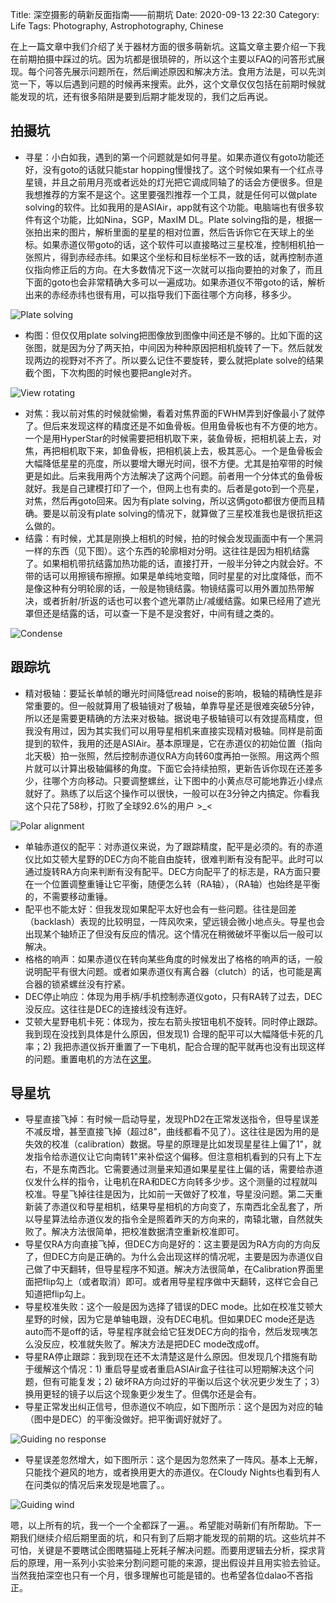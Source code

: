 Title: 深空摄影的萌新反面指南——前期坑
Date: 2020-09-13 22:30
Category: Life
Tags: Photography, Astrophotography, Chinese

在上一篇文章中我们介绍了关于器材方面的很多萌新坑。这篇文章主要介绍一下我在前期拍摄中踩过的坑。因为坑都是很琐碎的，所以这个主要以FAQ的问答形式展现。每个问答先展示问题所在，然后阐述原因和解决方法。食用方法是，可以先浏览一下，等以后遇到问题的时候再来搜索。此外，这个文章仅仅包括在前期时候就能发现的坑，还有很多陷阱是要到后期才能发现的，我们之后再说。

## 拍摄坑

* 寻星：小白如我，遇到的第一个问题就是如何寻星。如果赤道仪有goto功能还好，没有goto的话就只能star hopping慢慢找了。这个时候如果有一个红点寻星镜，并且之前用月亮或者远处的灯光把它调成同轴了的话会方便很多。但是我想推荐的方案不是这个。这里要强烈推荐一个工具，就是任何可以做plate solving的软件。比如我用的是ASIAir，app就有这个功能。电脑端也有很多软件有这个功能，比如Nina，SGP，MaxIM DL。Plate solving指的是，根据一张拍出来的图片，解析里面的星星的相对位置，然后告诉你它在天球上的坐标。如果赤道仪带goto的话，这个软件可以直接略过三星校准，控制相机拍一张照片，得到赤经赤纬。如果这个坐标和目标坐标不一致的话，就再控制赤道仪指向修正后的方向。在大多数情况下这一次就可以指向要拍的对象了，而且下面的goto也会非常精确大多可以一遍成功。如果赤道仪不带goto的话，解析出来的赤经赤纬也很有用，可以指导我们下面往哪个方向移，移多少。

![Plate solving](/images/astrophotography-pitfalls-plate-solve.jpg)

* 构图：但仅仅用plate solving把图像放到图像中间还是不够的。比如下面的这张图，就是因为分了两天拍，中间因为种种原因把相机旋转了一下。然后就发现两边的视野对不齐了。所以要么记住不要旋转，要么就把plate solve的结果截个图，下次构图的时候也要把angle对齐。

![View rotating](/images/astrophotography-pitfalls-view-rotation.jpg)

* 对焦：我以前对焦的时候就偷懒，看着对焦界面的FWHM弄到好像最小了就停了。但后来发现这样的精度还是不如鱼骨板。但用鱼骨板也有不方便的地方。一个是用HyperStar的时候需要把相机取下来，装鱼骨板，把相机装上去，对焦，再把相机取下来，卸鱼骨板，把相机装上去，极其恶心。一个是鱼骨板会大幅降低星星的亮度，所以要增大曝光时间，很不方便。尤其是拍窄带的时候更是如此。后来我用两个方法解决了这两个问题。前者用一个分体式的鱼骨板就好。我是自己建模打印了一个，但网上也有卖的。后者是goto到一个亮星，对焦，然后再goto回来。因为有plate solving，所以这俩goto都很方便而且精确。要是以前没有plate solving的情况下，就算做了三星校准我也是很抗拒这么做的。
* 结露：有时候，尤其是刚换上相机的时候，拍的时候会发现画面中有一个黑洞一样的东西（见下图）。这个东西的轮廓相对分明。这往往是因为相机结露了。如果相机带抗结露加热功能的话，直接打开，一般半分钟之内就会好。不带的话可以用擦镜布擦擦。如果是单纯地变暗，同时星星的对比度降低，而不是像这种有分明轮廓的话，一般是物镜结露。物镜结露可以用外置加热带解决，或者折射/折返的话也可以套个遮光罩防止/减缓结露。如果已经用了遮光罩但还是结露的话，可以查一下是不是没套好，中间有缝之类的。

![Condense](/images/astrophotography-pitfalls-condense.jpg)

## 跟踪坑

* 精对极轴：要延长单帧的曝光时间降低read noise的影响，极轴的精确性是非常重要的。但一般就算用了极轴镜对了极轴，单靠导星还是很难突破5分钟，所以还是需要更精确的方法来对极轴。据说电子极轴镜可以有效提高精度，但我没有用过，因为其实我们可以用导星相机来直接实现精对极轴。同样是前面提到的软件，我用的还是ASIAir。基本原理是，它在赤道仪的初始位置（指向北天极）拍一张照，然后控制赤道仪RA方向转60度再拍一张照。用这两个照片就可以计算出极轴偏移的角度。下面它会持续拍照，更新告诉你现在还差多少，往哪个方向移动。只要调整螺丝，让下图中的小黄点尽可能地靠近小绿点就好了。熟练了以后这个操作可以很快，一般可以在3分钟之内搞定。你看我这个只花了58秒，打败了全球92.6%的用户 >_<

![Polar alignment](/images/astrophotography-pitfalls-polar-alignment.jpg)

* 单轴赤道仪的配平：对赤道仪来说，为了跟踪精度，配平是必须的。有的赤道仪比如艾顿大星野的DEC方向不能自由旋转，很难判断有没有配平。此时可以通过旋转RA方向来判断有没有配平。DEC方向配平了的标志是，RA方面只要在一个位置调整重锤让它平衡，随便怎么转（RA轴），（RA轴）也始终是平衡的，不需要移动重锤。
* 配平也不能太好：但我发现如果配平太好也会有一些问题。往往是回差（backlash）表现的比较明显，一阵风吹来，望远镜会微小地点头。导星也会出现某个轴矫正了但没有反应的情况。这个情况在稍微破坏平衡以后一般可以解决。
* 格格的响声：如果赤道仪在转向某些角度的时候发出了格格的响声的话，一般说明配平有很大问题。或者如果赤道仪有离合器（clutch）的话，也可能是离合器的锁紧螺丝没有拧紧。
* DEC停止响应：体现为用手柄/手机控制赤道仪goto，只有RA转了过去，DEC没反应。这往往是DEC的连接线没有连好。
* 艾顿大星野电机卡死：体现为，按左右箭头按钮电机不旋转。同时停止跟踪。我到现在没找到具体是什么原因，但发现1) 合理的配平可以大幅降低卡死的几率；2) 我把赤道仪拆开重置了一下电机，配合合理的配平就再也没有出现这样的问题。重置电机的方法在[这里](http://www.ioptron.us/Support/SGP_motor_reset.pdf)。

## 导星坑

* 导星直接飞掉：有时候一启动导星，发现PhD2在正常发送指令，但导星误差不减反增，甚至直接飞掉（超过8"，曲线都看不见了）。这往往是因为用的是失效的校准（calibration）数据。导星的原理是比如发现星星往上偏了1"，就发指令给赤道仪让它向南转1"来补偿这个偏移。但注意相机看到的只有上下左右，不是东南西北。它需要通过测量来知道如果星星往上偏的话，需要给赤道仪发什么样的指令，让电机在RA和DEC方向转多少步。这个测量的过程就叫校准。导星飞掉往往是因为，比如前一天做好了校准，导星没问题。第二天重新装了赤道仪和导星相机，结果导星相机的方向变了，东南西北全乱套了，所以导星算法给赤道仪发的指令全是照着昨天的方向来的，南辕北辙，自然就失败了。解决方法很简单，把校准数据清空重新校准即可。
* 导星仅RA方向直接飞掉，但DEC方向是好的：这主要是因为RA方向的方向反了，但DEC方向是正确的。为什么会出现这样的情况呢，主要是因为赤道仪自己做了中天翻转，但导星程序不知道。解决方法很简单，在Calibration界面里面把flip勾上（或者取消）即可。或者用导星程序做中天翻转，这样它会自己知道把flip勾上。
* 导星校准失败：这个一般是因为选择了错误的DEC mode。比如在校准艾顿大星野的时候，因为它是单轴电跟，没有DEC电机。但如果DEC mode还是选auto而不是off的话，导星程序就会给它狂发DEC方向的指令，然后发现咦怎么没反应，校准就失败了。解决方法是把DEC mode改成off。
* 导星RA停止跟踪：我到现在还不太清楚这是什么原因。但发现几个措施有助于缓解这个情况：1) 重启导星或者重启ASIAir盒子往往可以短期解决这个问题，但有可能复发；2) 破坏RA方向过好的平衡以后这个状况更少发生了；3）换用更轻的镜子以后这个现象更少发生了。但偶尔还是会有。
* 导星正常发出纠正信号，但赤道仪不响应，如下图所示：这个是因为对应的轴（图中是DEC）的平衡没做好。把平衡调好就好了。

![Guiding no response](/images/astrophotography-pitfalls-guiding-no-response.jpg)

* 导星误差忽然增大，如下图所示：这个是因为忽然来了一阵风。基本上无解，只能找个避风的地方，或者换用更大的赤道仪。在Cloudy Nights也看到有人在问类似的情况后来发现是地震了。。

![Guiding wind](/images/astrophotography-pitfalls-wind.jpg)

嗯，以上所有的坑，我一个一个全都踩了一遍。。希望能对萌新们有所帮助。下一期我们继续介绍后期里面的坑，和只有到了后期才能发现的前期的坑。这些坑并不可怕，关键是不要瞎试企图瞎猫碰上死耗子解决问题。而要用逻辑去分析，探求背后的原理，用一系列小实验来分割问题可能的来源，提出假设并且用实验去验证。当然我拍深空也只有一个月，很多理解也可能是错的。也希望各位dalao不吝指正。